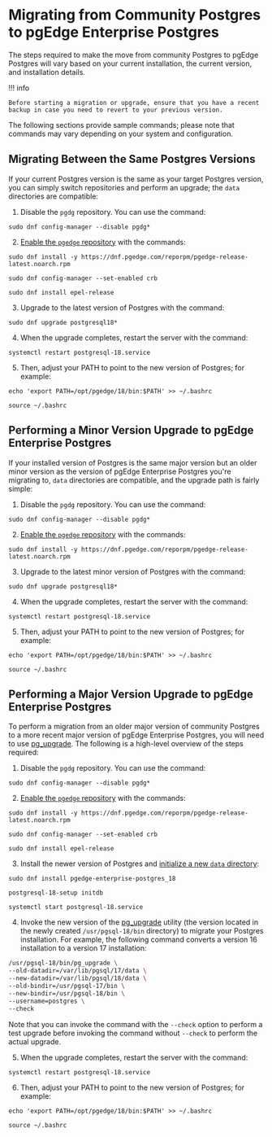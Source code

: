 # Migrating from Community Postgres to pgEdge Enterprise Postgres

The steps required to make the move from community Postgres to pgEdge Postgres will vary based on your current installation, the current version, and installation details. 

!!! info

    Before starting a migration or upgrade, ensure that you have a recent backup in case you need to revert to your previous version.

The following sections provide sample commands; please note that commands may vary depending on your system and configuration.


## Migrating Between the Same Postgres Versions

If your current Postgres version is the same as your target Postgres version, you can simply switch repositories and perform an upgrade; the `data` directories are compatible:

1. Disable the `pgdg` repository.  You can use the command:

  `sudo dnf config-manager --disable pgdg*`

2. [Enable the `pgedge` repository](../el/configure-repo.md) with the commands:

  `sudo dnf install -y https://dnf.pgedge.com/reporpm/pgedge-release-latest.noarch.rpm`
  
  `sudo dnf config-manager --set-enabled crb`
  
  `sudo dnf install epel-release`

3. Upgrade to the latest version of Postgres with the command:

  `sudo dnf upgrade postgresql18*`

4. When the upgrade completes, restart the server with the command:

  `systemctl restart postgresql-18.service`

5. Then, adjust your PATH to point to the new version of Postgres; for example:

  `echo 'export PATH=/opt/pgedge/18/bin:$PATH' >> ~/.bashrc`
  
  `source ~/.bashrc`


## Performing a Minor Version Upgrade to pgEdge Enterprise Postgres

If your installed version of Postgres is the same major version but an older minor version as the version of pgEdge Enterprise Postgres you're migrating to, `data` directories are compatible, and the upgrade path is fairly simple:

1. Disable the `pgdg` repository.  You can use the command:

  `sudo dnf config-manager --disable pgdg*`

2. [Enable the `pgedge` repository](../el/configure-repo.md) with the commands:

  `sudo dnf install -y https://dnf.pgedge.com/reporpm/pgedge-release-latest.noarch.rpm`

3. Upgrade to the latest minor version of Postgres with the command:

  `sudo dnf upgrade postgresql18*`

4. When the upgrade completes, restart the server with the command:

  `systemctl restart postgresql-18.service`

5. Then, adjust your PATH to point to the new version of Postgres; for example:

  `echo 'export PATH=/opt/pgedge/18/bin:$PATH' >> ~/.bashrc`

  `source ~/.bashrc`


## Performing a Major Version Upgrade to pgEdge Enterprise Postgres

To perform a migration from an older major version of community Postgres to a more recent major version of pgEdge Enterprise Postgres, you will need to use [pg_upgrade](https://www.postgresql.org/docs/current/pgupgrade.html). The following is a high-level overview of the steps required:

1. Disable the `pgdg` repository.  You can use the command:

  `sudo dnf config-manager --disable pgdg*`

2. [Enable the `pgedge` repository](../el/configuring.md) with the commands:

  `sudo dnf install -y https://dnf.pgedge.com/reporpm/pgedge-release-latest.noarch.rpm`
  
  `sudo dnf config-manager --set-enabled crb`
  
  `sudo dnf install epel-release`

3. Install the newer version of Postgres and [initialize a new `data` directory](../el/installing.md#installing-pgedge-enterprise-postgres-and-initializing-a-database):

  `sudo dnf install pgedge-enterprise-postgres_18`

  `postgresql-18-setup initdb`

  `systemctl start postgresql-18.service`

4. Invoke the new version of the [pg_upgrade](https://www.postgresql.org/docs/18/pgupgrade.html) utility (the version located in the newly created `/usr/pgsql-18/bin` directory) to migrate your Postgres installation. For example, the following command converts a version 16 installation to a version 17 installation:

  ```bash
  /usr/pgsql-18/bin/pg_upgrade \
  --old-datadir=/var/lib/pgsql/17/data \
  --new-datadir=/var/lib/pgsql/18/data \
  --old-bindir=/usr/pgsql-17/bin \
  --new-bindir=/usr/pgsql-18/bin \
  --username=postgres \
  --check
  ```

  Note that you can invoke the command with the `--check` option to perform a test upgrade before invoking the command without `--check` to perform the actual upgrade.

5. When the upgrade completes, restart the server with the command:

  `systemctl restart postgresql-18.service`

6. Then, adjust your PATH to point to the new version of Postgres; for example:

  `echo 'export PATH=/opt/pgedge/18/bin:$PATH' >> ~/.bashrc`

  `source ~/.bashrc`



